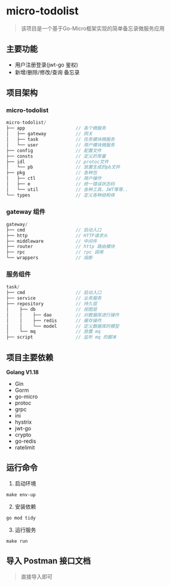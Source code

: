# micro-todolist
> 该项目是一个基于Go-Micro框架实现的简单备忘录微服务应用

## 主要功能
- 用户注册登录(jwt-go 鉴权)
- 新增/删除/修改/查询 备忘录

## 项目架构
### micro-todolist
```go
micro-todolist/
├── app                   // 各个微服务
│   ├── gateway           // 网关
│   ├── task              // 任务模块微服务
│   └── user              // 用户模块微服务
├── config                // 配置文件
├── consts                // 定义的常量
├── idl                   // protoc文件
│   └── pb                // 放置生成的pb文件
├── pkg                   // 各种包
│   ├── ctl               // 用户操作
│   ├── e                 // 统一错误状态码
│   └── util              // 各种工具、JWT等等..
└── types                 // 定义各种结构体
```
### gateway 组件
```go
gateway/
├── cmd                   // 启动入口
├── http                  // HTTP请求头
├── middleware            // 中间件
├── router                // http 路由模块
├── rpc                   // rpc 调用
└── wrappers              // 熔断
```
### 服务组件
```go
task/
├── cmd                   // 启动入口
├── service               // 业务服务
├── repository            // 持久层
│    ├── db               // 视图层
│    │    ├── dao         // 对数据库进行操作
│    │    ├── redis       // 缓存操作
│    │    └── model       // 定义数据库的模型
│    └── mq               // 放置 mq
├── script                // 监听 mq 的脚本
```
## 项目主要依赖

**Golang V1.18**

- Gin
- Gorm
- go-micro
- protoc
- grpc
- ini
- hystrix
- jwt-go
- crypto 
- go-redis
- ratelimit

## 运行命令

1. 启动环境
```shell
make env-up
```
2. 安装依赖
```shell
go mod tidy
```
3. 运行服务
```shell
make run
```

## 导入 Postman 接口文档
> 直接导入即可